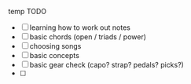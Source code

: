 temp TODO
- [ ] learning how to work out notes
- [ ] basic chords (open / triads / power)
- [ ] choosing songs
- [ ] basic concepts
- [ ] basic gear check (capo? strap? pedals? picks?)
- [ ] 